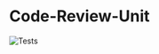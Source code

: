 # Code-Review-Unit
![Tests](https://github.com/Siriusly-df/Code-Review-Unit/actions/workflows/tests.yml/badge.svg)
